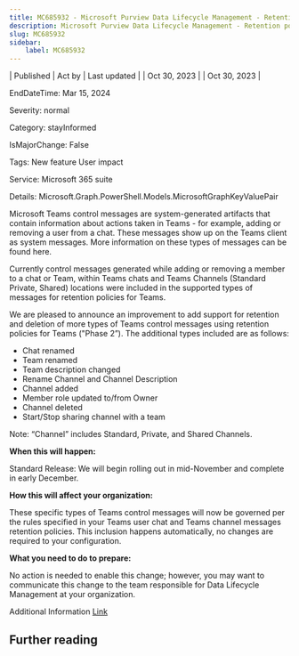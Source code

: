 ```yaml
---
title: MC685932 - Microsoft Purview Data Lifecycle Management - Retention policy support for more types of Microsoft Teams control messages
description: Microsoft Purview Data Lifecycle Management - Retention policy support for more types of Microsoft Teams control messages
slug: MC685932
sidebar:
    label: MC685932
---
```


| Published | Act by | Last updated |
| Oct 30, 2023 |  | Oct 30, 2023 |

EndDateTime: Mar 15, 2024

Severity: normal

Category: stayInformed

IsMajorChange: False

Tags: New feature User impact

Service: Microsoft 365 suite

Details: Microsoft.Graph.PowerShell.Models.MicrosoftGraphKeyValuePair

<p>Microsoft Teams control messages are system-generated artifacts that contain information about actions taken in Teams - for example, adding or removing a user from a chat. These messages show up on the Teams client as system messages. More information on these types of messages can be found here.</p><p>Currently control messages generated while adding or removing a member to a chat or Team, within Teams chats and Teams Channels (Standard Private, Shared) locations were included in the supported types of messages for retention policies for Teams.
</p><p>We are pleased to announce an improvement to add support for retention and deletion of more types of Teams control messages using retention policies for Teams ("Phase 2”). The additional types included are as follows:
</p><ul><li>Chat renamed
</li><li>Team renamed
</li><li>Team description changed
</li><li>Rename Channel and Channel Description
</li><li>Channel added
</li><li>Member role updated to/from Owner
</li><li>Channel deleted
</li><li>Start/Stop sharing channel with a team
</li></ul><p>Note: “Channel” includes Standard, Private, and Shared Channels.</p>
<p><b>When this will happen:</b></p>

<p>Standard Release: We will begin rolling out in mid-November and complete in early December.</p>

<p><b>How this will affect your organization:</b></p>

<p>These specific types of Teams control messages will now be governed per the rules specified in your Teams user chat and Teams channel messages retention policies. This inclusion happens automatically, no changes are required to your configuration.</p>
<p><b>What you need to do to prepare:</b></p>
<p>No action is needed to enable this change; however, you may want to communicate this change to the team responsible for Data Lifecycle Management at your organization.</p><p>Additional Information <a href="https://learn.microsoft.com/microsoft-365/compliance/retention-policies-teams?view=o365-worldwide#whats-included-for-retention-and-deletion" target="_blank">Link</a></p>

## Further reading

